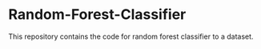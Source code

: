 # Random-Forest-Classifier
This repository contains the code for random forest classifier to a dataset.

